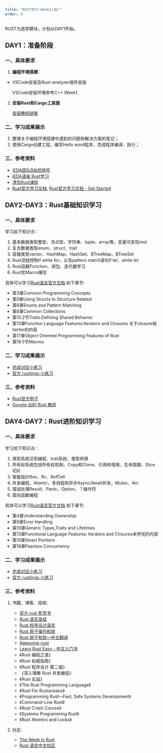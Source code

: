 ```yaml
---
title: "RUST学习-Week1(选)"
order: 8
---
```


RUST为选学模块，计划从DAY1开始。

## DAY1：准备阶段

### 一、具体要求

1. **编程环境搭建**： 
  - VSCode安装及Rust-analyzer插件安装 
    
    VSCode安装环境参考C++ Week1.

2. **安装Rust和Cargo工具链**
    
    [安装教程链接](https://www.rust-lang.org/tools/install)


### 二、学习成果展示

1. 整理关于编程环境搭建中遇到的问题和解决方案的笔记；
2. 使用Cargo创建工程，编写Hello word程序，完成程序编译、执行；


### 三、参考资料

- [iEDA团队B站视频号](https://space.bilibili.com/1189298533)
- [iEDA语雀 Rust学习](https://ieda.yuque.com/kzqyb5/lfqbw8)
- [清华Rust课程](https://lab.cs.tsinghua.edu.cn/rust/)
- [Rust官方学习文档](https://doc.rust-lang.org/book/), [Rust官方学习文档 - Get Started](https://www.rust-lang.org/learn/get-started)

## DAY2-DAY3：Rust基础知识学习

### 一、具体要求

学习如下知识点：

1. 基本数据类型整型、浮点型、字符串、tuple、array等，变量可变性mut
2. 复合数据类型enum、struct、trait
3. 容器类型vector、HashMap、HashSet、BTreeMap、BTreeSet 
4. Rust流程控制if while for，以及pattern match语句if let、while let
5. Rust函数Function、闭包、迭代器学习
6. Rust宏Macro编写

具体可以学习[Rust语言官方文档](https://doc.rust-lang.org/book/) 如下章节:
   - 第3章Common Programming Concepts
   - 第5章Using Structs to Structure Related
   - 第6章Enums and Pattern Matching
   - 第8章Common Collections
   - 第10.2节Traits:Defining Shared Behavior
   - 第13章Function Language Features:Iterators and Closures 关于closure和itertor的内容
   - 第17章Object Oriented Programming Features of Rust
   - 第19.5节Macros

### 二、学习成果展示

- [完成对应小练习](https://exercism.org/tracks/rust)
- [官方 rustlings 小练习](https://rustlings.cool/)

### 三、参考资料
   - [Rust官方例子](https://rustwiki.org/zh-CN/rust-by-example/index.html)
   - [Google 出的 Rust 教程](https://google.github.io/comprehensive-rust/welcome.html)

## DAY4-DAY7：Rust进阶知识学习

### 一、具体要求

学习如下知识点：

1. 类型系统泛型编程、trait系统、类型转换
2. 所有权系统包括所有权机制、Copy和Clone、引用和借用、生命周期、Slice切片
3. 智能指针Box、Rc、RefCell
4. 并发编程，Atomic，多线程和异步Async/Await并发，Mutex、Arc
5. 错误处理Result、Panic、Option、？操作符
6. 面向函数编程

具体可以学习[Rust语言官方文档](https://doc.rust-lang.org/book/) 如下章节:
   - 第4章Understanding Ownership
   - 第9章Error Handling
   - 第10章Generic Types,Traits and Lifetimes
   - 第13章Functional Language Features: Iterators and Closures未学完的内容
   - 第15章Smart Pointers
   - 第16章Fearless Concurrency
   

### 二、学习成果展示

- [完成对应小练习](https://exercism.org/tracks/rust)
- [官方 rustlings 小练习](https://rustlings.cool/)

### 三、参考资料
1. 书籍、博客、视频:
   - [官方 rust 死灵书](https://doc.rust-lang.org/nomicon/intro.html)
   - [Rust 语言圣经](https://course.rs/basic/intro.html)
   - [Rust 程序设计语言](https://kaisery.github.io/trpl-zh-cn/title-page.html)
   - [Rust 原子操作和锁](https://marabos.nl/atomics/)
   - [Rust 原子和锁—中文翻译](https://atomics.rs/about-book.html)
   - [Awesome-rust](https://github.com/rust-unofficial/awesome-rust)
   - [Learn Rust Easy - 中文入门书](https://rustycab.github.io/LearnRustEasy/)
   - 《Rust 编程之道》
   - 《Rust 权威指南》
   - 《Rust 程序设计·第二版》
   - 《深入理解 Rust 并发编程》
   - 《Rust 实战》
   - 《The Rust Programming Language》
   - 《Rust For Rustaceans》
   - 《Programming Rust—Fast, Safe Systems Development》
   - 《Command-Line Rust》
   - 《Rust Crash Course》
   - 《Systems Programming Rust》
   - 《Rust Atomics and Locks》

2. 社区:
   - [The Week in Rust](https://this-week-in-rust.org/)
   - [Rust 语言中文社区](https://rustcc.cn/)
